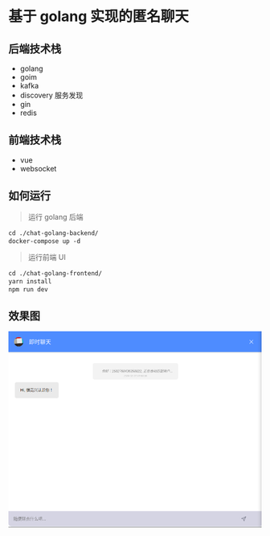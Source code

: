 # 基于 golang 实现的匿名聊天

## 后端技术栈

- golang
- goim
- kafka
- discovery 服务发现
- gin
- redis

## 前端技术栈

- vue
- websocket

## 如何运行

> 运行 golang 后端

```
cd ./chat-golang-backend/
docker-compose up -d
```

> 运行前端 UI

```
cd ./chat-golang-frontend/
yarn install
npm run dev
```

## 效果图

![demo](./demo/images/chat.png)
